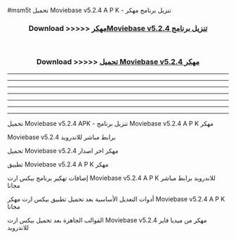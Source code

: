 #msm5t تحميل Moviebase v5.2.4 A P K - تنزيل برنامج مهكر



<div align="center">
<h3>Download >>>>> <a href="https://runaway1.web.app/?sq=Moviebase v5.2.4">مهكرMoviebase v5.2.4 تنزيل برنامج</a></h3><br>

<h3>Download >>>>> <a href="https://runaway1.web.app/?sq=Moviebase v5.2.4">تحميل Moviebase v5.2.4 مهكر</a></h3>
</div>


----------------------------------------------------------

----------------------------------------------------------

----------------------------------------------------------

----------------------------------------------------------

----------------------------------------------------------

----------------------------------------------------------

----------------------------------------------------------

تحميل Moviebase v5.2.4 APK - تنزيل برنامج Moviebase v5.2.4 A P K مهكر

Moviebase v5.2.4 برابط مباشر للاندرويد

تحميل Moviebase v5.2.4 مهكر اخر اصدار

تطبيق Moviebase v5.2.4 A P K مهكر

إضافات تهكير برنامج بيكس ارت Moviebase v5.2.4 A P K للاندرويد برابط مباشر مجانا

أدوات التعديل الأساسية بعد تحميل تطبيق بيكس ارت مهكر Moviebase v5.2.4 A P K مجانا

القوالب الجاهزة بعد تحميل بيكس ارت Moviebase v5.2.4 مهكر من ميديا فاير للاندرويد


